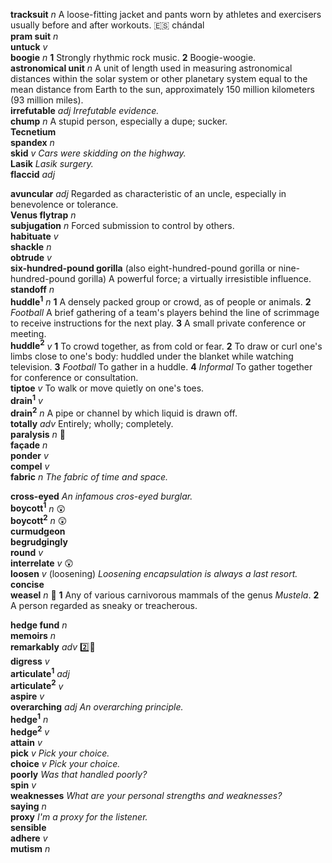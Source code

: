 __tracksuit__ _n_ A loose-fitting jacket and pants worn by athletes and exercisers usually before and after workouts. :es: chándal  
__pram suit__ _n_  
__untuck__ _v_  
__boogie__ _n_ __1__ Strongly rhythmic rock music. __2__  Boogie-woogie.  
__astronomical unit__ _n_ A unit of length used in measuring astronomical distances within the solar system or other planetary system equal to the mean distance from Earth to the sun, approximately 150 million kilometers (93 million miles).  
__irrefutable__ _adj_ _Irrefutable evidence._  
__chump__ _n_ A stupid person, especially a dupe; sucker.  
__Tecnetium__  
__spandex__ _n_  
__skid__ _v_ _Cars were skidding on the highway._  
__Lasik__ _Lasik surgery._  
__flaccid__ _adj_  

__avuncular__ _adj_ Regarded as characteristic of an uncle, especially in benevolence or tolerance.  
__Venus flytrap__ _n_  
__subjugation__ _n_ Forced submission to control by others.  
__habituate__ _v_  
__shackle__ _n_  
__obtrude__ _v_  
__six-hundred-pound gorilla__ (also eight-hundred-pound gorilla or nine-hundred-pound gorilla) A powerful force; a virtually irresistible influence.  
__standoff__ _n_  
__huddle<sup>1</sup>__ _n_ __1__ A densely packed group or crowd, as of people or animals. __2__ _Football_ A brief gathering of a team's players behind the line of scrimmage to receive instructions for the next play. __3__ A small private conference or meeting.  
__huddle<sup>2</sup>__ _v_ __1__ To crowd together, as from cold or fear. __2__ To draw or curl one's limbs close to one's body: huddled under the blanket while watching television.
__3__ _Football_ To gather in a huddle. __4__ _Informal_ To gather together for conference or consultation.  
__tiptoe__ _v_ To walk or move quietly on one's toes.  
__drain<sup>1</sup>__ _v_  
__drain<sup>2</sup>__ _n_ A pipe or channel by which liquid is drawn off.  
__totally__ _adv_ Entirely; wholly; completely.  
__paralysis__ _n_ :mega:  
__façade__ _n_  
__ponder__ _v_  
__compel__ _v_  
__fabric__ _n_ _The fabric of time and space._  

__cross-eyed__ _An infamous cros-eyed burglar._  
__boycott<sup>1</sup>__ _n_ :astonished:  
__boycott<sup>2</sup>__ _n_ :astonished:  
__curmudgeon__  
__begrudgingly__  
__round__ _v_  
__interrelate__ _v_ :astonished:  
__loosen__ _v_ (loosening) _Loosening encapsulation is always a last resort._  
__concise__  
__weasel__ _n_ :dart: __1__ Any of various carnivorous mammals of the genus _Mustela_. __2__ A person regarded as sneaky or treacherous.  

__hedge fund__ _n_  
__memoirs__ _n_  
__remarkably__ _adv_ :two::hammer:  
__digress__ _v_  
__articulate<sup>1</sup>__ _adj_  
__articulate<sup>2</sup>__ _v_  
__aspire__ _v_  
__overarching__ _adj_ _An overarching principle._  
__hedge<sup>1</sup>__ _n_  
__hedge<sup>2</sup>__ _v_  
__attain__ _v_  
__pick__ _v_ _Pick your choice._  
__choice__ _v_ _Pick your choice._  
__poorly__ _Was that handled poorly?_  
__spin__ _v_  
__weaknesses__ _What are your personal strengths and weaknesses?_  
__saying__ _n_  
__proxy__ _I'm a proxy for the listener._  
__sensible__  
__adhere__ _v_  
__mutism__ _n_  
